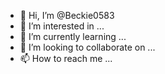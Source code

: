 - 👋 Hi, I’m @Beckie0583
- 👀 I’m interested in ...
- 🌱 I’m currently learning ...
- 💞️ I’m looking to collaborate on ...
- 📫 How to reach me ...

<!---
Beckie0583/Beckie0583 is a ✨ special ✨ repository because its `README.md` (this file) appears on your GitHub profile.
You can click the Preview link to take a look at your changes.
--->

